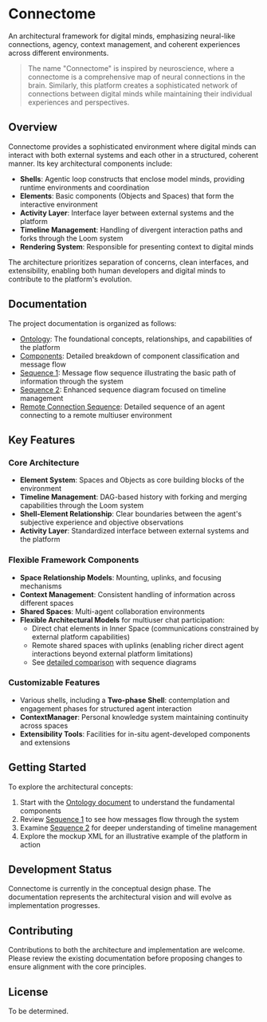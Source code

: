 # Connectome

An architectural framework for digital minds, emphasizing neural-like connections, agency, context management, and coherent experiences across different environments.

> The name "Connectome" is inspired by neuroscience, where a connectome is a comprehensive map of neural connections in the brain. Similarly, this platform creates a sophisticated network of connections between digital minds while maintaining their individual experiences and perspectives.

## Overview

Connectome provides a sophisticated environment where digital minds can interact with both external systems and each other in a structured, coherent manner. Its key architectural components include:

- **Shells**: Agentic loop constructs that enclose model minds, providing runtime environments and coordination
- **Elements**: Basic components (Objects and Spaces) that form the interactive environment
- **Activity Layer**: Interface layer between external systems and the platform
- **Timeline Management**: Handling of divergent interaction paths and forks through the Loom system
- **Rendering System**: Responsible for presenting context to digital minds 

The architecture prioritizes separation of concerns, clean interfaces, and extensibility, enabling both human developers and digital minds to contribute to the platform's evolution.

## Documentation

The project documentation is organized as follows:

- [Ontology](ontology.md): The foundational concepts, relationships, and capabilities of the platform
- [Components](components.md): Detailed breakdown of component classification and message flow
- [Sequence 1](seq1.md): Message flow sequence illustrating the basic path of information through the system
- [Sequence 2](seq2.md): Enhanced sequence diagram focused on timeline management
- [Remote Connection Sequence](sequence_remote_connection.md): Detailed sequence of an agent connecting to a remote multiuser environment

## Key Features

### Core Architecture
- **Element System**: Spaces and Objects as core building blocks of the environment
- **Timeline Management**: DAG-based history with forking and merging capabilities through the Loom system
- **Shell-Element Relationship**: Clear boundaries between the agent's subjective experience and objective observations
- **Activity Layer**: Standardized interface between external systems and the platform

### Flexible Framework Components
- **Space Relationship Models**: Mounting, uplinks, and focusing mechanisms
- **Context Management**: Consistent handling of information across different spaces
- **Shared Spaces**: Multi-agent collaboration environments
- **Flexible Architectural Models** for multiuser chat participation:
  - Direct chat elements in Inner Space (communications constrained by external platform capabilities)
  - Remote shared spaces with uplinks (enabling richer direct agent interactions beyond external platform limitations)
  - See [detailed comparison](components.md#multiuser-chat-participation-models) with sequence diagrams

### Customizable Features
- Various shells, including a **Two-phase Shell**: contemplation and engagement phases for structured agent interaction
- **ContextManager**: Personal knowledge system maintaining continuity across spaces
- **Extensibility Tools**: Facilities for in-situ agent-developed components and extensions

## Getting Started

To explore the architectural concepts:

1. Start with the [Ontology document](ontology.md) to understand the fundamental components
2. Review [Sequence 1](seq1.md) to see how messages flow through the system
3. Examine [Sequence 2](seq2.md) for deeper understanding of timeline management
4. Explore the mockup XML for an illustrative example of the platform in action

## Development Status

Connectome is currently in the conceptual design phase. The documentation represents the architectural vision and will evolve as implementation progresses.

## Contributing

Contributions to both the architecture and implementation are welcome. Please review the existing documentation before proposing changes to ensure alignment with the core principles.

## License

To be determined. 